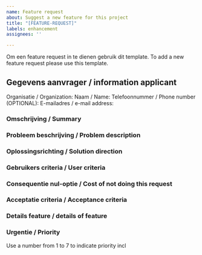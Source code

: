 ```yaml
---
name: Feature request
about: Suggest a new feature for this project
title: "[FEATURE-REQUEST]"
labels: enhancement
assignees: ''

---
```


Om een feature request in te dienen gebruik dit template. 
To add a new feature request please use this template.

## Gegevens aanvrager / information applicant

Organisatie / Organization: 
Naam / Name:
Telefoonnummer / Phone number (OPTIONAL):
E-mailadres / e-mail address:

### Omschrijving / Summary

### Probleem beschrijving / Problem description

### Oplossingsrichting / Solution direction

### Gebruikers criteria / User criteria

### Consequentie nul-optie / Cost of not doing this request

### Acceptatie criteria / Acceptance criteria

### Details feature / details of feature

### Urgentie / Priority
Use a number from 1 to 7 to indicate priority incl

